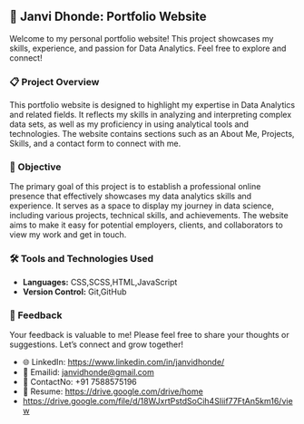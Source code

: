 ## 🚀 Janvi Dhonde: Portfolio Website

Welcome to my personal portfolio website! This project showcases my skills, experience, and passion for Data Analytics. Feel free to explore and connect!

### 📋 Project Overview

This portfolio website is designed to highlight my expertise in Data Analytics and related fields. It reflects my skills in analyzing and interpreting complex data sets, as well as my proficiency in using analytical tools and technologies. The website contains sections such as an About Me, Projects, Skills, and a contact form to connect with me.

### 🎯 Objective

The primary goal of this project is to establish a professional online presence that effectively showcases my data analytics skills and experience. It serves as a space to display my journey in data science, including various projects, technical skills, and achievements. The website aims to make it easy for potential employers, clients, and collaborators to view my work and get in touch.

### 🛠️ Tools and Technologies Used

- **Languages:** CSS,SCSS,HTML,JavaScript
- **Version Control:** Git,GitHub

### 📝 Feedback

Your feedback is valuable to me! Please feel free to share your thoughts or suggestions. Let’s connect and grow together!

- 🌐 LinkedIn: https://www.linkedin.com/in/janvidhonde/
- 📧 Emailid: janvidhonde@gmail.com
- 📱 ContactNo: +91 7588575196
- 📝 Resume: https://drive.google.com/drive/home
- https://drive.google.com/file/d/18WJxrtPstdSoCih4SIiif77FtAn5km16/view

